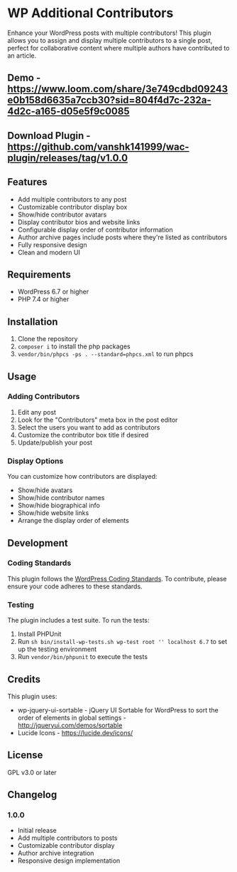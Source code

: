 # WP Additional Contributors

Enhance your WordPress posts with multiple contributors! This plugin allows you to assign and display multiple contributors to a single post, perfect for collaborative content where multiple authors have contributed to an article.

## Demo - https://www.loom.com/share/3e749cdbd09243e0b158d6635a7ccb30?sid=804f4d7c-232a-4d2c-a165-d05e5f9c0085
## Download Plugin - https://github.com/vanshk141999/wac-plugin/releases/tag/v1.0.0

## Features

- Add multiple contributors to any post
- Customizable contributor display box
- Show/hide contributor avatars
- Display contributor bios and website links
- Configurable display order of contributor information
- Author archive pages include posts where they're listed as contributors
- Fully responsive design
- Clean and modern UI

## Requirements

- WordPress 6.7 or higher
- PHP 7.4 or higher

## Installation

1. Clone the repository
2. `composer i` to install the php packages
3. `vendor/bin/phpcs -ps . --standard=phpcs.xml` to run phpcs

## Usage

### Adding Contributors

1. Edit any post
2. Look for the "Contributors" meta box in the post editor
3. Select the users you want to add as contributors
4. Customize the contributor box title if desired
5. Update/publish your post

### Display Options

You can customize how contributors are displayed:

- Show/hide avatars
- Show/hide contributor names
- Show/hide biographical info
- Show/hide website links
- Arrange the display order of elements

## Development

### Coding Standards

This plugin follows the [WordPress Coding Standards](https://developer.wordpress.org/coding-standards/wordpress-coding-standards/). To contribute, please ensure your code adheres to these standards.

### Testing

The plugin includes a test suite. To run the tests:

1. Install PHPUnit
2. Run `sh bin/install-wp-tests.sh wp-test root '' localhost 6.7` to set up the testing environment
3. Run `vendor/bin/phpunit` to execute the tests

## Credits

This plugin uses:

- wp-jquery-ui-sortable - jQuery UI Sortable for WordPress to sort the order of elements in global settings - http://jqueryui.com/demos/sortable
- Lucide Icons - https://lucide.dev/icons/

## License

GPL v3.0 or later

## Changelog

### 1.0.0

- Initial release
- Add multiple contributors to posts
- Customizable contributor display
- Author archive integration
- Responsive design implementation
